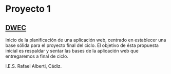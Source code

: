 # Proyecto 1

<u><b><h2> DWEC </h2></b></u>

Inicio de la planificación de una aplicación web, centrado en establecer una base sólida para el proyecto final del ciclo.  El objetivo de ésta propuesta inicial es respaldar y sentar las bases de la aplicación web que entregaremos a final de ciclo.

I.E.S. Rafael Alberti, Cádiz.
